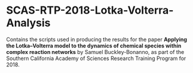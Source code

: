 # SCAS-RTP-2018-Lotka-Volterra-Analysis

Contains the scripts used in producing the results for the paper **Applying the Lotka–Volterra model to the dynamics of chemical species within complex reaction networks** by Samuel Buckley-Bonanno, as part of the Southern California Academy of Sciences Research Training Program for 2018. 

